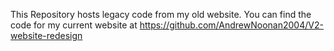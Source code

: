 This Repository hosts legacy code from my old website. You can find the code for my current website at https://github.com/AndrewNoonan2004/V2-website-redesign
